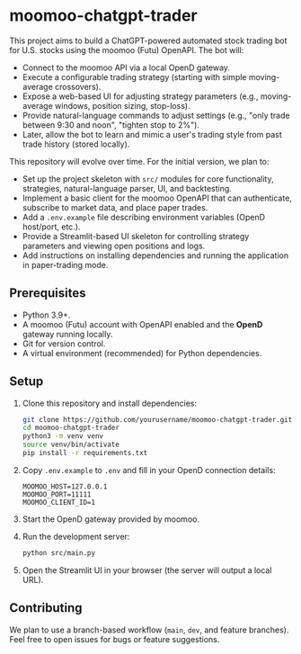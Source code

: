 # moomoo-chatgpt-trader

This project aims to build a ChatGPT-powered automated stock trading bot for U.S. stocks using the moomoo (Futu) OpenAPI. The bot will:

- Connect to the moomoo API via a local OpenD gateway.
- Execute a configurable trading strategy (starting with simple moving-average crossovers).
- Expose a web-based UI for adjusting strategy parameters (e.g., moving-average windows, position sizing, stop-loss).
- Provide natural-language commands to adjust settings (e.g., "only trade between 9:30 and noon", "tighten stop to 2%").
- Later, allow the bot to learn and mimic a user's trading style from past trade history (stored locally).

This repository will evolve over time. For the initial version, we plan to:

- Set up the project skeleton with `src/` modules for core functionality, strategies, natural-language parser, UI, and backtesting.
- Implement a basic client for the moomoo OpenAPI that can authenticate, subscribe to market data, and place paper trades.
- Add a `.env.example` file describing environment variables (OpenD host/port, etc.).
- Provide a Streamlit-based UI skeleton for controlling strategy parameters and viewing open positions and logs.
- Add instructions on installing dependencies and running the application in paper-trading mode.

## Prerequisites

- Python 3.9+.
- A moomoo (Futu) account with OpenAPI enabled and the **OpenD** gateway running locally.
- Git for version control.
- A virtual environment (recommended) for Python dependencies.

## Setup

1. Clone this repository and install dependencies:

   ```bash
   git clone https://github.com/yourusername/moomoo-chatgpt-trader.git
   cd moomoo-chatgpt-trader
   python3 -m venv venv
   source venv/bin/activate
   pip install -r requirements.txt
   ```

2. Copy `.env.example` to `.env` and fill in your OpenD connection details:

   ```
   MOOMOO_HOST=127.0.0.1
   MOOMOO_PORT=11111
   MOOMOO_CLIENT_ID=1
   ```

3. Start the OpenD gateway provided by moomoo.

4. Run the development server:

   ```bash
   python src/main.py
   ```

5. Open the Streamlit UI in your browser (the server will output a local URL).

## Contributing

We plan to use a branch-based workflow (`main`, `dev`, and feature branches). Feel free to open issues for bugs or feature suggestions.
